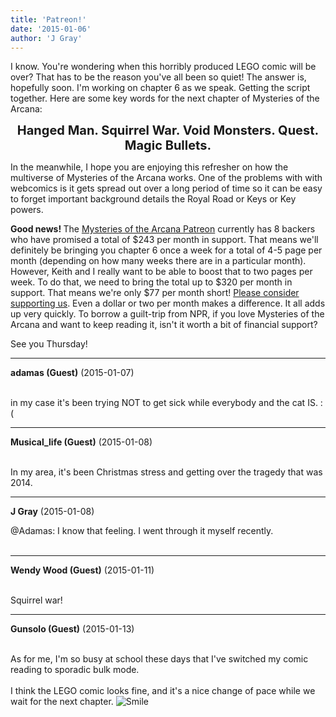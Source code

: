 ```yaml
---
title: 'Patreon!'
date: '2015-01-06'
author: 'J Gray'
---
```


<p>I know. You're wondering when this horribly produced LEGO comic will be over? That has to be the reason you've all been so quiet! The answer is, hopefully soon. I'm working on chapter 6 as we speak. Getting the script together. Here are some key words for the next chapter of Mysteries of the Arcana:</p><p style="text-align: center;"><strong><inline><inline><inline style="font-size: 20px;">Hanged Man. Squirrel War. Void Monsters. Quest. Magic Bullets.</inline></inline></inline></strong></p><p>In the meanwhile, I hope you are enjoying this refresher on how the multiverse of Mysteries of the Arcana works. One of the problems with with webcomics is it gets spread out over a long period of time so it can be easy to forget important background details the Royal Road or Keys or Key powers.</p><p><strong>Good news! </strong>The <a href="http://www.patreon.com/user?u=452395" target="_blank">Mysteries of the Arcana Patreon</a> currently has 8 backers who have promised a total of $243 per month in support. That means we'll definitely be bringing you chapter 6 once a week for a total of 4-5 page per month (depending on how many weeks there are in a particular month). However, Keith and I really want to be able to boost that to two pages per week. To do that, we need to bring the total up to $320 per month in support. That means we're only $77 per month short! <a href="http://www.patreon.com/user?u=452395" target="_blank">Please consider supporting us</a>. Even a dollar or two per month makes a difference. It all adds up very quickly. To borrow a guilt-trip from NPR, if you love Mysteries of the Arcana and want to keep reading it, isn't it worth a bit of financial support?</p><p>See you Thursday!</p>

---
**adamas (Guest)** (2015-01-07)

<br> in my case it's been trying NOT to get sick while everybody and the cat IS. :(<br>

---
**Musical_life (Guest)** (2015-01-08)

<br> In my area, it's been Christmas stress and getting over the tragedy that was 2014.

---
**J Gray** (2015-01-08)

@Adamas: I know that feeling. I went through it myself recently.<br><br>

---
**Wendy Wood (Guest)** (2015-01-11)

<br> Squirrel war!&nbsp;

---
**Gunsolo (Guest)** (2015-01-13)

<br> As for me, I'm so busy at school these days that I've switched my comic reading to sporadic bulk mode.<br><br>I think the LEGO comic looks fine, and it's a nice change of pace while we wait for the next chapter. <img src="/smilies/smile.gif" alt="Smile" border="0"><br>

